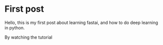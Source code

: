 # First post

Hello, this is my first post about learning fastai, and how to do deep learning in python.

By watching the tutorial 



